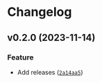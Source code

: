 # Changelog

<!--next-version-placeholder-->

## v0.2.0 (2023-11-14)

### Feature

* Add releases ([`2a14aa5`](https://github.com/kirill-push/polony-counting/commit/2a14aa50d285340c5f564ac0c22d620431ad00dc))
